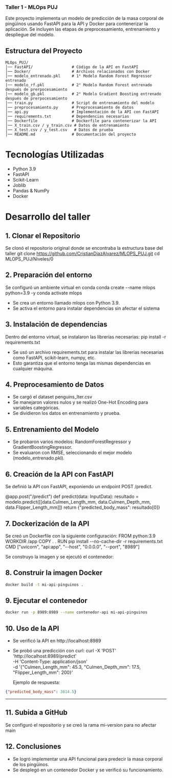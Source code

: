 ### Taller 1 - MLOps PUJ

Este proyecto implementa un modelo de predicción de la masa corporal de pingüinos usando FastAPI para la API y Docker para contenerizar la aplicación. Se incluyen las etapas de preprocesamiento, entrenamiento y despliegue del modelo.

## Estructura del Proyecto

```
MLOps_PUJ/
│── FastAPI/                 # Código de la API en FastAPI
│── Docker/                  # Archivos relacionados con Docker
│── modelo_entrenado.pkl     # 1° Modelo Random Forest Regressor entrenado 
|── modelo_rf.pkl            # 2° Modelo Random Forest entrenado después de prerpocesamiento
│── modelo_gb.pkl            # 2° Modelo Gradient Boosting entrenado después de prerpocesamiento
│── train.py                 # Script de entrenamiento del modelo
│── preprocesamiento.py      # Preprocesamiento de datos
│── api.py                   # Implementación de la API con FastAPI
│── requirements.txt         # Dependencias necesarias
│── Dockerfile               # Dockerfile para contenerizar la API
│── X_train.csv / y_train.csv # Datos de entrenamiento
│── X_test.csv / y_test.csv   # Datos de prueba
│── README.md                # Documentación del proyecto
```
# Tecnologías Utilizadas

- Python 3.9
- FastAPI
- Scikit-Learn
- Joblib
- Pandas & NumPy
- Docker

# Desarrollo del taller

## 1. Clonar el Repositorio
Se clonó el repositorio original donde se encontraba la estructura base del taller
git clone https://github.com/CristianDiazAlvarez/MLOPS_PUJ.git
cd MLOPS_PUJ/Niveles/0

## 2. Preparación del entorno
Se configuró un ambiente virtual en conda
conda create --name mlops python=3.9 -y
conda activate mlops
- Se crea un entorno llamado mlops con Python 3.9.
- Se activa el entorno para instalar dependencias sin afectar el sistema

## 3. Instalación de dependencias
Dentro del entorno virtual, se instalaron las librerías necesarias:
pip install -r requirements.txt
- Se usó un archivo requirements.txt para instalar las librerías necesarias como FastAPI, scikit-learn, numpy, etc.
- Esto garantiza que el entorno tenga las mismas dependencias en cualquier máquina.

## 4. Preprocesamiento de Datos

- Se cargó el dataset penguins_lter.csv
- Se manejaron valores nulos y se realizó One-Hot Encoding para variables categóricas.
- Se dividieron los datos en entrenamiento y prueba.

## 5. Entrenamiento del Modelo

- Se probaron varios modelos: RandomForestRegressor y GradientBoostingRegressor.
- Se evaluaron con RMSE, seleccionando el mejor modelo (modelo_entrenado.pkl).

## 6. Creación de la API con FastAPI

Se definió la API con FastAPI, exponiendo un endpoint POST /predict.

@app.post("/predict")
def predict(data: InputData):
    resultado = modelo.predict([[data.Culmen_Length_mm, data.Culmen_Depth_mm, data.Flipper_Length_mm]])
    return {"predicted_body_mass": resultado[0]}

## 7. Dockerización de la API
Se creó un Dockerfile con la siguiente configuración:
FROM python:3.9
WORKDIR /app
COPY . .
RUN pip install --no-cache-dir -r requirements.txt
CMD ["uvicorn", "api:app", "--host", "0.0.0.0", "--port", "8989"]

Se construyo la imagen y se ejecutó el contenedor:

## 8. Construir la imagen Docker
```sh
docker build -t mi-api-pinguinos .
```
## 9. Ejecutar el contenedor
```sh
docker run -p 8989:8989 --name contenedor-api mi-api-pinguinos
```
## 10. Uso de la API
- Se verificó la API en http://localhost:8989
- Se probó una predicción con curl:
curl -X 'POST' 'http://localhost:8989/predict' \
     -H 'Content-Type: application/json' \
     -d '{"Culmen_Length_mm": 45.3, "Culmen_Depth_mm": 17.5, "Flipper_Length_mm": 200}'

  Ejemplo de respuesta:
```json
{"predicted_body_mass": 3814.5}
```
---
## 11. Subida a GitHub

Se configuró el repositorio y se creó la rama mi-version para no afectar main

## 12. Conclusiones

- Se logró implementar una API funcional para predecir la masa corporal de los pingüinos.
- Se desplegó en un contenedor Docker y se verificó su funcionamiento.
